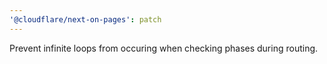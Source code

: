 ```yaml
---
'@cloudflare/next-on-pages': patch
---
```


Prevent infinite loops from occuring when checking phases during routing.
